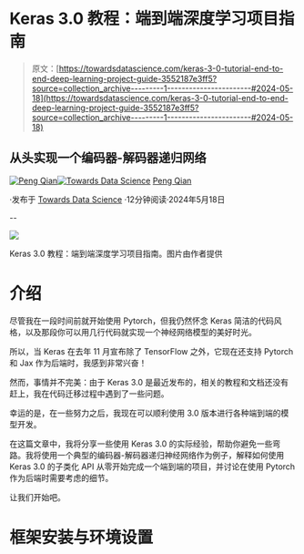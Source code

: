 # Keras 3.0 教程：端到端深度学习项目指南

> 原文：[https://towardsdatascience.com/keras-3-0-tutorial-end-to-end-deep-learning-project-guide-3552187e3ff5?source=collection_archive---------1-----------------------#2024-05-18](https://towardsdatascience.com/keras-3-0-tutorial-end-to-end-deep-learning-project-guide-3552187e3ff5?source=collection_archive---------1-----------------------#2024-05-18)

## 从头实现一个编码器-解码器递归网络

[](https://qtalen.medium.com/?source=post_page---byline--3552187e3ff5--------------------------------)[![Peng Qian](../Images/9ce9aeb381ec6b017c1ee5d4714937e2.png)](https://qtalen.medium.com/?source=post_page---byline--3552187e3ff5--------------------------------)[](https://towardsdatascience.com/?source=post_page---byline--3552187e3ff5--------------------------------)[![Towards Data Science](../Images/a6ff2676ffcc0c7aad8aaf1d79379785.png)](https://towardsdatascience.com/?source=post_page---byline--3552187e3ff5--------------------------------) [Peng Qian](https://qtalen.medium.com/?source=post_page---byline--3552187e3ff5--------------------------------)

·发布于 [Towards Data Science](https://towardsdatascience.com/?source=post_page---byline--3552187e3ff5--------------------------------) ·12分钟阅读·2024年5月18日

--

![](../Images/fe4279573dca9dad3407a1ca9b80136c.png)

Keras 3.0 教程：端到端深度学习项目指南。图片由作者提供

# 介绍

尽管我在一段时间前就开始使用 Pytorch，但我仍然怀念 Keras 简洁的代码风格，以及那段你可以用几行代码就实现一个神经网络模型的美好时光。

所以，当 Keras 在去年 11 月宣布除了 TensorFlow 之外，它现在还支持 Pytorch 和 Jax 作为后端时，我感到非常兴奋！

然而，事情并不完美：由于 Keras 3.0 是最近发布的，相关的教程和文档还没有赶上，我在代码迁移过程中遇到了一些问题。

幸运的是，在一些努力之后，我现在可以顺利使用 3.0 版本进行各种端到端的模型开发。

在这篇文章中，我将分享一些使用 Keras 3.0 的实际经验，帮助你避免一些弯路。我将使用一个典型的编码器-解码器递归神经网络作为例子，解释如何使用 Keras 3.0 的子类化 API 从零开始完成一个端到端的项目，并讨论在使用 Pytorch 作为后端时需要考虑的细节。

让我们开始吧。

# 框架安装与环境设置
